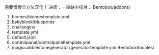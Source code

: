 需要慢慢全方位汉化！
进度：一轮缺少校对：
Bentobox/addons/
1. biomes/biomestemplate.yml
2. bskyblock/blueprints
3. challenges/
  1. template.yml
  2. default.json
4. controlpanel/controlpaneltemplate.yml
5. magiccobblestonegenerator/generatortemplate.yml
Bentobox/locales/